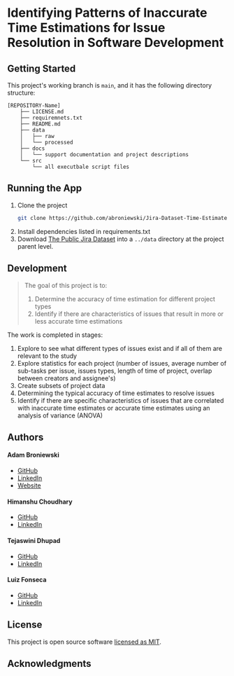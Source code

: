 # Identifying Patterns of Inaccurate Time Estimations for Issue Resolution in Software Development

## Getting Started

This project's working branch is `main`, and it has the following directory structure:

```
[REPOSITORY-Name]
	├── LICENSE.md
	├── requiremnets.txt
	├── README.md
	├── data
	│   ├── raw
	│   └── processed
	├── docs
	│   └── support documentation and project descriptions
	└── src
	    └── all executbale script files
```

## Running the App

1. Clone the project
	```bash
	git clone https://github.com/abroniewski/Jira-Dataset-Time-Estimate-Study.git
	```
2. Install dependencies listed in requirements.txt
3. Download [The Public Jira Dataset](https://zenodo.org/record/5901804/files/2022.01.25%20-%20ThePublicJiraDataset.zip?download=1) into a `../data` directory at the project parent level.

[//]: # (4. run `main.py`)

[//]: # (	```bash)

[//]: # (	python main.py)

[//]: # (	```)

[//]: # ()
[//]: # (This will use the data located in `data/raw` and run through the full data pipeline.)

## Development

> The goal of this project is to:
> 1. Determine the accuracy of time estimation for different project types
> 2. Identify if there are characteristics of issues that result in more or less accurate time estimations

The work is completed in stages:

1. Explore to see what different types of issues exist and if all of them are relevant to the study 
2. Explore statistics for each project (number of issues, average number of sub-tasks per issue, issues types, length of time of project, overlap between creators and assignee's)
3. Create subsets of project data
4. Determining the typical accuracy of time estimates to resolve issues
5. Identify if there are specific characteristics of issues that are correlated with inaccurate time estimates or accurate time estimates using an analysis of variance (ANOVA)

## Authors

#### Adam Broniewski

* [GitHub](https://github.com/abroniewski)
* [LinkedIn](https://www.linkedin.com/in/abroniewski/)
* [Website](https://adambron.com)

#### Himanshu Choudhary

* [GitHub](https://github.com/himanshudce)
* [LinkedIn](https://www.linkedin.com/in/himanshudce/)

#### Tejaswini Dhupad

* [GitHub](https://github.com/tejaswinidhupad)
* [LinkedIn](https://www.linkedin.com/in/tejaswinidhupad/)

#### Luiz Fonseca

* [GitHub](https://github.com/fonluiz)
* [LinkedIn](https://www.linkedin.com/in/luiz-alberto-fonseca/)

## License

This project is open source software [licensed as MIT][license].

## Acknowledgments


[license]: https://github.com/abroniewski/LICENSE.md
